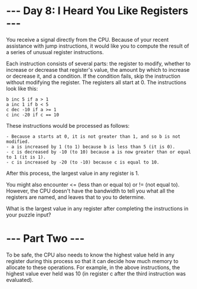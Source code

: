 # --- Day 8: I Heard You Like Registers ---

You receive a signal directly from the CPU. Because of your recent
assistance with jump instructions, it would like you to compute the
result of a series of unusual register instructions.

Each instruction consists of several parts: the register to modify,
whether to increase or decrease that register's value, the amount by
which to increase or decrease it, and a condition. If the condition
fails, skip the instruction without modifying the register. The
registers all start at 0. The instructions look like this:

    b inc 5 if a > 1
    a inc 1 if b < 5
    c dec -10 if a >= 1
    c inc -20 if c == 10

These instructions would be processed as follows:

    - Because a starts at 0, it is not greater than 1, and so b is not modified.
    - a is increased by 1 (to 1) because b is less than 5 (it is 0).
    - c is decreased by -10 (to 10) because a is now greater than or equal to 1 (it is 1).
    - c is increased by -20 (to -10) because c is equal to 10.

After this process, the largest value in any register is 1.

You might also encounter <= (less than or equal to) or != (not equal
to). However, the CPU doesn't have the bandwidth to tell you what all
the registers are named, and leaves that to you to determine.

What is the largest value in any register after completing the
instructions in your puzzle input?

# --- Part Two ---

To be safe, the CPU also needs to know the highest value held in any
register during this process so that it can decide how much memory to
allocate to these operations. For example, in the above instructions,
the highest value ever held was 10 (in register c after the third
instruction was evaluated).
